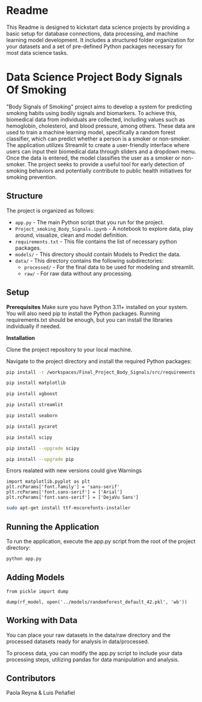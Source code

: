 # Readme

This Readme is designed to kickstart data science projects by providing a basic setup for database connections, data processing, and machine learning model development. It includes a structured folder organization for your datasets and a set of pre-defined Python packages necessary for most data science tasks.

# Data Science Project Body Signals Of Smoking
"Body Signals of Smoking" project aims to develop a system for predicting smoking habits using bodily signals and biomarkers. To achieve this, biomedical data from individuals are collected, including values such as hemoglobin, cholesterol, and blood pressure, among others. These data are used to train a machine learning model, specifically a random forest classifier, which can predict whether a person is a smoker or non-smoker. The application utilizes Streamlit to create a user-friendly interface where users can input their biomedical data through sliders and a dropdown menu. Once the data is entered, the model classifies the user as a smoker or non-smoker. The project seeks to provide a useful tool for early detection of smoking behaviors and potentially contribute to public health initiatives for smoking prevention.

## Structure

The project is organized as follows:

- `app.py` - The main Python script that you run for the project.
- `Project_smoking_Body_Signals.ipynb` - A notebook to explore data, play around, visualize, clean and model definition.
- `requirements.txt` - This file contains the list of necessary python packages.
- `models/` - This directory should contain Models to Predict the data.
- `data/` - This directory contains the following subdirectories:
  - `processed/` - For the final data to be used for modeling and streamlit.
  - `raw/` - For raw data without any processing.
 
    
## Setup

**Prerequisites**
Make sure you have Python 3.11+ installed on your system. You will also need pip to install the Python packages. Running requirements.txt should be enough, but you can install the libraries individually if needed.

**Installation**

Clone the project repository to your local machine.

Navigate to the project directory and install the required Python packages:

```bash
pip install -r /workspaces/Final_Project_Body_Signals/src/requirements.txt
```
```bash
pip install matplotlib
```
```bash
pip install xgboost
```
```bash
pip install streamlit
```
```bash
pip install seaborn
```
```bash
pip install pycaret
```
```bash
pip install scipy
```

```bash
pip install --upgrade scipy
```
```bash
pip install --upgrade pip
```
Errors realated with new versions could give Warnings
```
import matplotlib.pyplot as plt
plt.rcParams['font.family'] = 'sans-serif'
plt.rcParams['font.sans-serif'] = ['Arial']
plt.rcParams['font.sans-serif'] = ['DejaVu Sans']
```
```bash
sudo apt-get install ttf-mscorefonts-installer
```

## Running the Application

To run the application, execute the app.py script from the root of the project directory:

```bash
python app.py
```

## Adding Models

```
from pickle import dump

dump(rf_model, open('../models/randomforest_default_42.pkl', 'wb'))
```

## Working with Data

You can place your raw datasets in the data/raw directory and the processed datasets ready for analysis in data/processed.

To process data, you can modify the app.py script to include your data processing steps, utilizing pandas for data manipulation and analysis.

## Contributors

Paola Reyna & Luis Peñafiel
